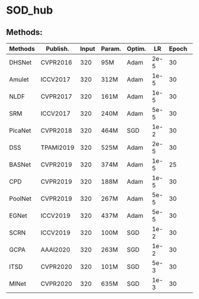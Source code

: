 # SOD_hub

## Methods:

 Methods | Publish. | Input | Param. | Optim. | LR    | Epoch | Time  | Link
 ----    | -----    | ----- | ------ | ------ | ----- | ----- | ----- | -----
 DHSNet  | CVPR2016 | 320   | 95M    | Adam   | 2e-5  | 30    | ----- | ----- 
 Amulet  | ICCV2017 | 320   | 312M   | Adam   | 1e-5  | 30    | ----- | ----- 
 NLDF    | CVPR2017 | 320   | 161M   | Adam   | 1e-5  | 30    | ----- | ----- 
 SRM     | ICCV2017 | 320   | 240M   | Adam   | 5e-5  | 30    | ----- | ----- 
 PicaNet | CVPR2018 | 320   | 464M   | SGD    | 1e-2  | 30    | ----- | ----- 
 DSS     | TPAMI2019| 320   | 525M   | Adam   | 2e-5  | 30    | ----- | ----- 
 BASNet  | CVPR2019 | 320   | 374M   | Adam   | 1e-5  | 25    | ----- | ----- 
 CPD     | CVPR2019 | 320   | 188M   | Adam   | 1e-5  | 30    | ----- | ----- 
 PoolNet | CVPR2019 | 320   | 267M   | Adam   | 5e-5  | 30    | ----- | ----- 
 EGNet   | ICCV2019 | 320   | 437M   | Adam   | 5e-5  | 30    | ----- | ----- 
 SCRN    | ICCV2019 | 320   | 100M   | SGD    | 1e-2  | 30    | ----- | ----- 
 GCPA    | AAAI2020 | 320   | 263M   | SGD    | 1e-2  | 30    | ----- | ----- 
 ITSD    | CVPR2020 | 320   | 101M   | SGD    | 5e-3  | 30    | ----- | ----- 
 MINet   | CVPR2020 | 320   | 635M   | SGD    | 1e-3  | 30    | ----- | ----- 
